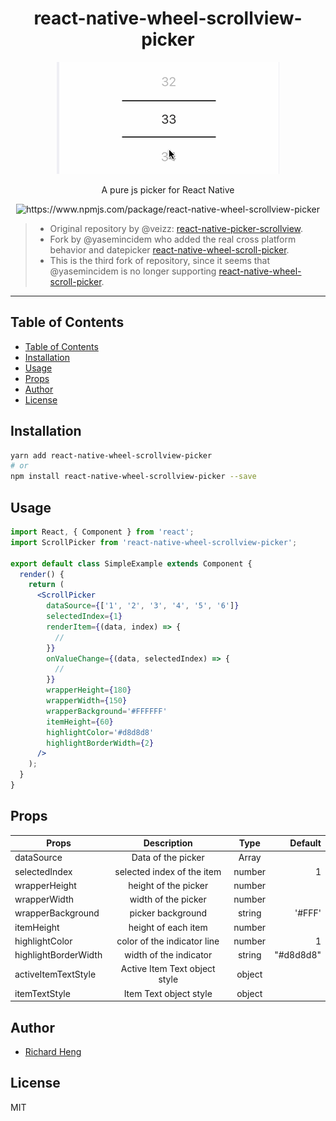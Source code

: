 <h1 align="center">react-native-wheel-scrollview-picker</h1>
 
 <p align="center">
   <img src="./demo.gif">
</p>
  
<p align="center">A pure js picker for React Native</h1>

<p align="center"> <img src="https://img.shields.io/npm/v/react-native-wheel-scrollview-picker?style=flat-square" alt="https://www.npmjs.com/package/react-native-wheel-scrollview-picker" /> </p>

> - Original repository by @veizz: [react-native-picker-scrollview](https://github.com/veizz/react-native-picker-scrollview).
> - Fork by @yasemincidem who added the real cross platform behavior and datepicker [react-native-wheel-scroll-picker](https://github.com/yasemincidem/react-native-picker-scrollview).
> - This is the third fork of repository, since it seems that @yasemincidem is no longer supporting [react-native-wheel-scroll-picker](https://github.com/yasemincidem/react-native-picker-scrollview).

---

## Table of Contents

- [Table of Contents](#table-of-contents)
- [Installation](#installation)
- [Usage](#usage)
- [Props](#props)
- [Author](#author)
- [License](#license)

## Installation

```sh
yarn add react-native-wheel-scrollview-picker
# or
npm install react-native-wheel-scrollview-picker --save
```

## Usage

```jsx
import React, { Component } from 'react';
import ScrollPicker from 'react-native-wheel-scrollview-picker';

export default class SimpleExample extends Component {
  render() {
    return (
      <ScrollPicker
        dataSource={['1', '2', '3', '4', '5', '6']}
        selectedIndex={1}
        renderItem={(data, index) => {
          //
        }}
        onValueChange={(data, selectedIndex) => {
          //
        }}
        wrapperHeight={180}
        wrapperWidth={150}
        wrapperBackground='#FFFFFF'
        itemHeight={60}
        highlightColor='#d8d8d8'
        highlightBorderWidth={2}
      />
    );
  }
}
```

## Props

| Props                |          Description          |  Type  |   Default |
| -------------------- | :---------------------------: | :----: | --------: |
| dataSource           |      Data of the picker       | Array  |           |
| selectedIndex        |  selected index of the item   | number |         1 |
| wrapperHeight        |     height of the picker      | number |           |
| wrapperWidth         |      width of the picker      | number |           |
| wrapperBackground    |       picker background       | string |    '#FFF' |
| itemHeight           |      height of each item      | number |           |
| highlightColor       |  color of the indicator line  | number |         1 |
| highlightBorderWidth |    width of the indicator     | string | "#d8d8d8" |
| activeItemTextStyle  | Active Item Text object style | object |           |
| itemTextStyle        |    Item Text object style     | object |           |

## Author

- [Richard Heng](http://richardheng.me/)

## License

MIT
